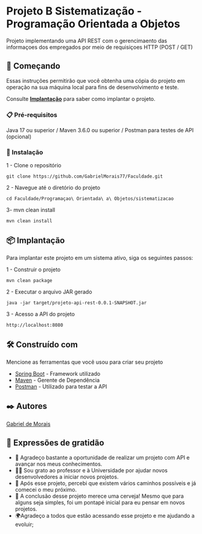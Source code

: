 # Projeto B Sistematização - Programação Orientada a Objetos

Projeto implementando uma API REST com o gerencimaento das informaçoes dos empregados por meio de requisiçoes HTTP (POST / GET)

## 🚀 Começando

Essas instruções permitirão que você obtenha uma cópia do projeto em operação na sua máquina local para fins de desenvolvimento e teste.

Consulte **[Implantação](#-implanta%C3%A7%C3%A3o)** para saber como implantar o projeto.

### 📋 Pré-requisitos

 Java 17 ou superior / 
Maven 3.6.0 ou superior / 
Postman para testes de API (opcional)

### 🔧 Instalação

1 - Clone o repositório

```
git clone https://github.com/GabrielMorais77/Faculdade.git

```
2 - Navegue até o diretório do projeto
```
cd Faculdade/Programaçao\ Orientada\ a\ Objetos/sistematizacao

```
3- mvn clean install
```
mvn clean install
```


## 📦 Implantação
Para implantar este projeto em um sistema ativo, siga os seguintes passos:

1 - Construir o projeto
```
mvn clean package
```

2 - Executar o arquivo JAR gerado
```
java -jar target/projeto-api-rest-0.0.1-SNAPSHOT.jar
```
3 -  Acesso a API do projeto
```
http://localhost:8080
```

## 🛠️ Construído com

Mencione as ferramentas que você usou para criar seu projeto

* [Spring Boot](https://spring.io/projects/spring-boot) -  Framework utilizado
* [Maven](https://maven.apache.org/) - Gerente de Dependência
* [Postman](https://www.postman.com/) - Utilizado para testar a API


## ✒️ Autores

[Gabriel de Morais](https://github.com/GabrielMorais77)


## 🎁 Expressões de gratidão

* 📢 Agradeço bastante a oportunidade de realizar um projeto com API e avançar nos meus conhecimentos.
* 👨‍🏫 Sou grato ao professor e à Universidade por ajudar novos desenvolvedores a iniciar novos projetos.
* 🌟 Após esse projeto, percebi que existem vários caminhos possíveis e já comecei o meu próximo.
* 🍺 A conclusão desse projeto merece uma cerveja! Mesmo que para alguns seja simples, foi um pontapé inicial para eu pensar em novos projetos.
* 🌍Agradeço a todos que estão acessando esse projeto e me ajudando a evoluir;


